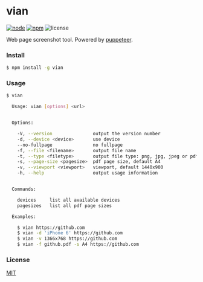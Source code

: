 # vian

[![node](https://img.shields.io/node/v/vian.svg)](https://nodejs.org/en/)
[![npm](https://img.shields.io/npm/v/vian.svg)](https://www.npmjs.com/package/vian)
![license](https://img.shields.io/github/license/syaning/vian.svg)

Web page screenshot tool. Powered by [puppeteer](https://github.com/GoogleChrome/puppeteer).

### Install

```sh
$ npm install -g vian
```

### Usage

```sh
$ vian

  Usage: vian [options] <url>


  Options:

    -V, --version               output the version number
    -d, --device <device>       use device
    --no-fullpage               no fullpage
    -f, --file <filename>       output file name
    -t, --type <filetype>       output file type: png, jpg, jpeg or pdf
    -s, --page-size <pagesize>  pdf page size, default A4
    -v, --viewport <viewport>   viewport, default 1440x900
    -h, --help                  output usage information


  Commands:

    devices     list all available devices
    pagesizes   list all pdf page sizes

  Examples:

    $ vian https://github.com
    $ vian -d 'iPhone 6' https://github.com
    $ vian -v 1366x768 https://github.com
    $ vian -f github.pdf -s A4 https://github.com
```

### License

[MIT](./LICENSE)
